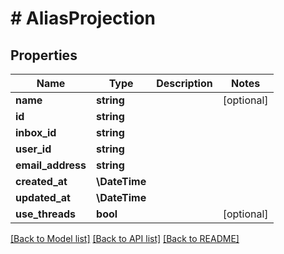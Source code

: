 # # AliasProjection

## Properties

Name | Type | Description | Notes
------------ | ------------- | ------------- | -------------
**name** | **string** |  | [optional]
**id** | **string** |  |
**inbox_id** | **string** |  |
**user_id** | **string** |  |
**email_address** | **string** |  |
**created_at** | **\DateTime** |  |
**updated_at** | **\DateTime** |  |
**use_threads** | **bool** |  | [optional]

[[Back to Model list]](../../README#models) [[Back to API list]](../../README#endpoints) [[Back to README]](../../README)

